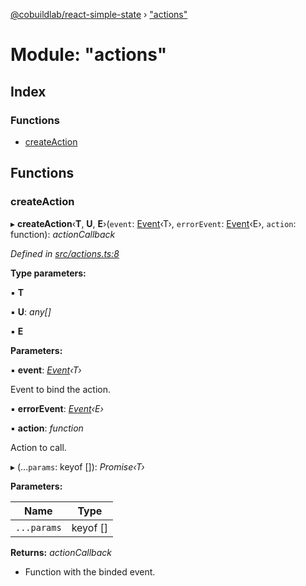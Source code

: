 [@cobuildlab/react-simple-state](../README.md) › ["actions"](_actions_.md)

# Module: "actions"

## Index

### Functions

* [createAction](_actions_.md#createaction)

## Functions

###  createAction

▸ **createAction**‹**T**, **U**, **E**›(`event`: [Event](../classes/_event_.event.md)‹T›, `errorEvent`: [Event](../classes/_event_.event.md)‹E›, `action`: function): *actionCallback*

*Defined in [src/actions.ts:8](https://github.com/cobuildlab/react-simple-state/blob/325157c/src/actions.ts#L8)*

**Type parameters:**

▪ **T**

▪ **U**: *any[]*

▪ **E**

**Parameters:**

▪ **event**: *[Event](../classes/_event_.event.md)‹T›*

Event to bind the action.

▪ **errorEvent**: *[Event](../classes/_event_.event.md)‹E›*

▪ **action**: *function*

Action to call.

▸ (...`params`: keyof []): *Promise‹T›*

**Parameters:**

Name | Type |
------ | ------ |
`...params` | keyof [] |

**Returns:** *actionCallback*

-  Function with the binded event.
